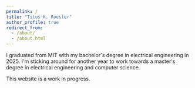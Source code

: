 ```yaml
---
permalink: /
title: "Titus K. Roesler"
author_profile: true
redirect_from: 
  - /about/
  - /about.html
---
```


I graduated from MIT with my bachelor's degree in electrical engineering in 2025.
I'm sticking around for another year to work towards a
master's degree in electrical engineering and computer science.

This website is a work in progress.